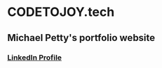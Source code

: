 # CODETOJOY.tech

## Michael Petty's portfolio website

### [LinkedIn Profile](https://www.linkedin.com/in/michaelpetty42/)


